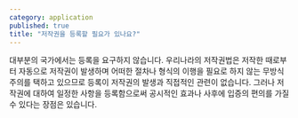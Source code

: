```yaml
---
category: application
published: true
title: "저작권을 등록할 필요가 있나요?"
---
```




대부분의 국가에서는 등록을 요구하지 않습니다. 우리나라의 저작권법은 저작한 때로부터 자동으로 저작권이 발생하며 어떠한 절차나 형식의 이행을 필요로 하지 않는 무방식주의를 택하고 있으므로 등록이 저작권의 발생과 직접적인 관련이 없습니다. 그러나 저작권에 대하여 일정한 사항을 등록함으로써 공시적인 효과나 사후에 입증의 편의를 가질 수 있다는 장점은 있습니다.
